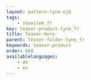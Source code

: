 ```yaml
---
layout: pattern-lyne.njk
tags: 
    - showitem_fr
key: teaser-product-lyne_fr
title: Teaser-Hero
parent: teaser-folder-lyne_fr
keywords: teaser-product
order: 660
availablelanguages: 
    - de
    - en
---
```

